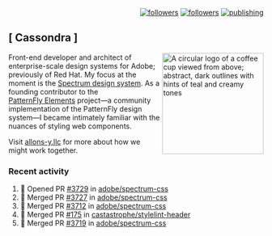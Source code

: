<p align="right"><a rel="me" href="https://front-end.social/@castastrophe">
    <img alt="followers" title="Follow me on Mastodon" src="https://img.shields.io/mastodon/follow/109297102751309835?domain=https%3A%2F%2Ffront-end.social&label=Follow&logo=mastodon&logoColor=white&style=for-the-badge&labelColor=008080&color=006969"/></a>
  <a href="https://codepen.io/castastrophe/">
    <img alt="followers" title="Follow me on CodePen" src="https://img.shields.io/badge/23-1?color=640464&labelColor=7c007c&style=for-the-badge&logo=codepen&label=Follow"/></a>
<a href="https://castastrophe.medium.com/">
    <img alt="publishing" title="View articles on Medium" src="https://img.shields.io/badge/107-1?color=666&labelColor=444&label=subscribe&logo=medium&logoColor=white&style=for-the-badge"/></a>
</p>

## [&nbsp;Cassondra&nbsp;]

<img align="right" src="https://github-production-user-asset-6210df.s3.amazonaws.com/1840295/253016758-ba468774-1cd3-42c2-8f43-947b5eeb5edf.png" height="200" alt="A circular logo of a coffee cup viewed from above; abstract, dark outlines with hints of teal and creamy tones">

Front-end developer and architect of enterprise-scale design systems for Adobe; previously of Red Hat. My focus at the moment is the [Spectrum design system](https://github.com/adobe/spectrum-css). As a founding contributor to the [PatternFly&nbsp;Elements](https://github.com/patternfly/patternfly-elements) project&mdash;a community implementation of the PatternFly design system&mdash;I became intimately familiar with the nuances of styling web components.

Visit [allons-y.llc](http://allons-y.llc/) for more about how we might work together.

### Recent activity

<!--START_SECTION:activity-->
1. 💪 Opened PR [#3729](https://github.com/adobe/spectrum-css/pull/3729) in [adobe/spectrum-css](https://github.com/adobe/spectrum-css)
2. 🎉 Merged PR [#3727](https://github.com/adobe/spectrum-css/pull/3727) in [adobe/spectrum-css](https://github.com/adobe/spectrum-css)
3. 🎉 Merged PR [#3712](https://github.com/adobe/spectrum-css/pull/3712) in [adobe/spectrum-css](https://github.com/adobe/spectrum-css)
4. 🎉 Merged PR [#175](https://github.com/castastrophe/stylelint-header/pull/175) in [castastrophe/stylelint-header](https://github.com/castastrophe/stylelint-header)
5. 🎉 Merged PR [#3719](https://github.com/adobe/spectrum-css/pull/3719) in [adobe/spectrum-css](https://github.com/adobe/spectrum-css)
<!--END_SECTION:activity-->
